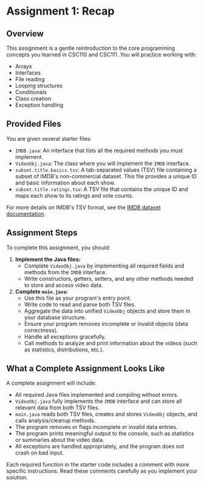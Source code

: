 
# Assignment 1: Recap

## Overview

This assignment is a gentle reintroduction to the core programming concepts you learned in CSC110 and CSC111. You will practice working with:

- Arrays
- Interfaces
- File reading
- Looping structures
- Conditionals
- Class creation
- Exception handling

## Provided Files

You are given several starter files:

- `IMDB.java`: An interface that lists all the required methods you must implement.
- `VideoObj.java`: The class where you will implement the `IMDB` interface.
- `subset.title.basics.tsv`: A tab-separated values (TSV) file containing a subset of IMDB's non-commercial dataset. This file provides a unique ID and basic information about each show.
- `subset.title.ratings.tsv`: A TSV file that contains the unique ID and maps each show to its ratings and vote counts.

For more details on IMDB's TSV format, see the [IMDB dataset documentation](https://developer.imdb.com/non-commercial-datasets/).

## Assignment Steps

To complete this assignment, you should:

1. **Implement the Java files:**
	- Complete `VideoObj.java` by implementing all required fields and methods from the `IMDB` interface.
	- Write constructors, getters, setters, and any other methods needed to store and access video data.
2. **Complete `main.java`:**
	- Use this file as your program's entry point.
	- Write code to read and parse both TSV files.
	- Aggregate the data into unified `VideoObj` objects and store them in your database structure.
	- Ensure your program removes incomplete or invalid objects (data correctness).
	- Handle all exceptions gracefully.
	- Call methods to analyze and print information about the videos (such as statistics, distributions, etc.).

## What a Complete Assignment Looks Like

A complete assignment will include:

- All required Java files implemented and compiling without errors.
- `VideoObj.java` fully implements the `IMDB` interface and can store all relevant data from both TSV files.
- `main.java` reads both TSV files, creates and stores `VideoObj` objects, and calls analysis/cleanup methods.
- The program removes or flags incomplete or invalid data entries.
- The program prints meaningful output to the console, such as statistics or summaries about the video data.
- All exceptions are handled appropriately, and the program does not crash on bad input.

Each required function in the starter code includes a comment with more specific instructions. Read these comments carefully as you implement your solution.

